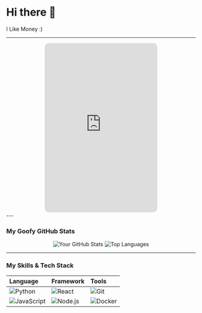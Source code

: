 # Hi there 👋

I Like Money :)

---
<div align="center">
<iframe 
src="https://kimmyjay726.github.io/my-gh-widgets/stock-ticker.html" 
frameborder="0" 
width="300" 
height="450" 
style="border-radius: 12px;">
</iframe>
</div>
---

### My Goofy GitHub Stats

<div align="center">
  <img src="https://github-readme-stats.vercel.app/api?username=kimmyjay726&show_icons=true&theme=radical" alt="Your GitHub Stats" />
  <img src="https://github-readme-stats.vercel.app/api/top-langs/?username=kimmyjay726&layout=compact&theme=radical" alt="Top Languages" />
</div>

---

### My Skills & Tech Stack

| Language | Framework | Tools |
| :--- | :--- | :--- |
| ![Python](https://img.shields.io/badge/Python-3776AB?style=for-the-badge&logo=python&logoColor=white) | ![React](https://img.shields.io/badge/React-20232A?style=for-the-badge&logo=react&logoColor=61DAFB) | ![Git](https://img.shields.io/badge/Git-F05032?style=for-the-badge&logo=git&logoColor=white) |
| ![JavaScript](https://img.shields.io/badge/JavaScript-F7DF1E?style=for-the-badge&logo=javascript&logoColor=black) | ![Node.js](https://img.shields.io/badge/Node.js-339933?style=for-the-badge&logo=nodedotjs&logoColor=white) | ![Docker](https://img.shields.io/badge/Docker-2496ED?style=for-the-badge&logo=docker&logoColor=white) |

